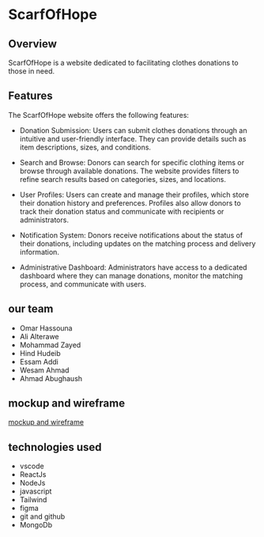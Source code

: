# ScarfOfHope

## Overview

ScarfOfHope is a website dedicated to facilitating clothes donations to those in need.

## Features

The ScarfOfHope website offers the following features:

- Donation Submission: Users can submit clothes donations through an intuitive and user-friendly interface. They can provide details such as item descriptions, sizes, and conditions.

- Search and Browse: Donors can search for specific clothing items or browse through available donations. The website provides filters to refine search results based on categories, sizes, and locations.

- User Profiles: Users can create and manage their profiles, which store their donation history and preferences. Profiles also allow donors to track their donation status and communicate with recipients or administrators.

- Notification System: Donors receive notifications about the status of their donations, including updates on the matching process and delivery information.

- Administrative Dashboard: Administrators have access to a dedicated dashboard where they can manage donations, monitor the matching process, and communicate with users.

## our team

- Omar Hassouna
- Ali Alterawe
- Mohammad Zayed
- Hind Hudeib
- Essam Addi
- Wesam Ahmad
- Ahmad Abughaush

## mockup and wireframe

[mockup and wireframe](https://www.figma.com/file/I1tQ8rrUnRfGgapVAbk4vF/G1?type=design&node-id=0%3A1&t=OCupiWarAtJkMz4t-1)

## technologies used

- vscode
- ReactJs
- NodeJs
- javascript
- Tailwind
- figma
- git and github
- MongoDb